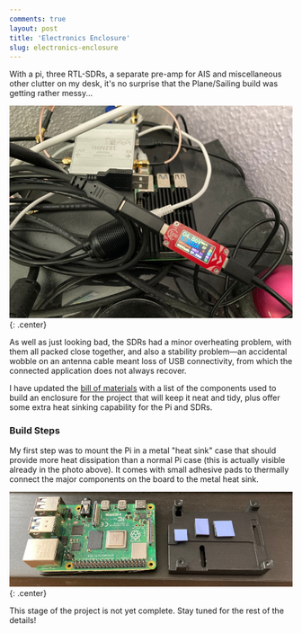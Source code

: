 ```yaml
---
comments: true
layout: post
title: 'Electronics Enclosure'
slug: electronics-enclosure
---
```


With a pi, three RTL-SDRs, a separate pre-amp for AIS and miscellaneous other clutter on my desk, it's no surprise that the Plane/Sailing build was getting rather messy...

![Messy Plane/Sailing hardware](/hardware/planesailing/messy.jpg){: .center}

As well as just looking bad, the SDRs had a minor overheating problem, with them all packed close together, and also a stability problem&mdash;an accidental wobble on an antenna cable meant loss of USB connectivity, from which the connected application does not always recover.

I have updated the [bill of materials](/hardware/planesailing/bill-of-materials/) with a list of the components used to build an enclosure for the project that will keep it neat and tidy, plus offer some extra heat sinking capability for the Pi and SDRs.

### Build Steps

My first step was to mount the Pi in a metal "heat sink" case that should provide more heat dissipation than a normal Pi case (this is actually visible already in the photo above). It comes with small adhesive pads to thermally connect the major components on the board to the metal heat sink.

![Assembling the heat sink case](/hardware/planesailing/piheatsink.jpg){: .center}

<div class="notes"><p>This stage of the project is not yet complete. Stay tuned for the rest of the details!</p></div>